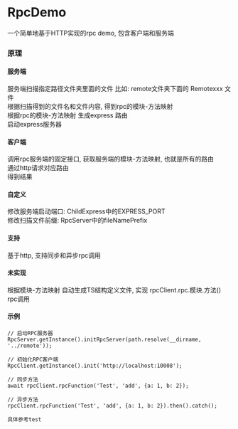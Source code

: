 # RpcDemo
一个简单地基于HTTP实现的rpc demo, 包含客户端和服务端

### 原理
#### 服务端  
服务端扫描指定路径文件夹里面的文件  比如: remote文件夹下面的 Remotexxx 文件  
根据扫描得到的文件名和文件内容, 得到rpc的模块-方法映射  
根据rpc的模块-方法映射 生成express 路由  
启动express服务器  

#### 客户端
调用rpc服务端的固定接口, 获取服务端的模块-方法映射, 也就是所有的路由  
通过http请求对应路由     
得到结果  

#### 自定义
修改服务端启动端口: ChildExpress中的EXPRESS_PORT  
修改扫描文件前缀: RpcServer中的fileNamePrefix

#### 支持
基于http, 支持同步和异步rpc调用

#### 未实现
根据模块-方法映射 自动生成TS结构定义文件, 实现 rpcClient.rpc.模块.方法() rpc调用


#### 示例
````
// 启动RPC服务器
RpcServer.getInstance().initRpcServer(path.resolve(__dirname, '../remote'));

// 初始化RPC客户端
RpcClient.getInstance().init('http://localhost:10008');

// 同步方法
await rpcClient.rpcFunction('Test', 'add', {a: 1, b: 2});

// 异步方法
rpcClient.rpcFunction('Test', 'add', {a: 1, b: 2}).then().catch();

具体参考test
````


